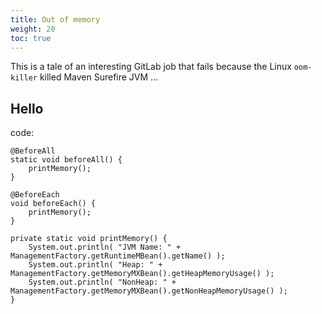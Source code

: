 ```yaml
---
title: Out of memory
weight: 20
toc: true
---
```


This is a tale of an interesting GitLab job that fails because the Linux `oom-killer` killed Maven Surefire JVM ...

<!--more-->

## Hello

code:

	@BeforeAll
	static void beforeAll() {
		printMemory();
	}

	@BeforeEach
	void beforeEach() {
		printMemory();
	}

	private static void printMemory() {
		System.out.println( "JVM Name: " + ManagementFactory.getRuntimeMBean().getName() );
		System.out.println( "Heap: " + ManagementFactory.getMemoryMXBean().getHeapMemoryUsage() );
		System.out.println( "NonHeap: " + ManagementFactory.getMemoryMXBean().getNonHeapMemoryUsage() );
	}
